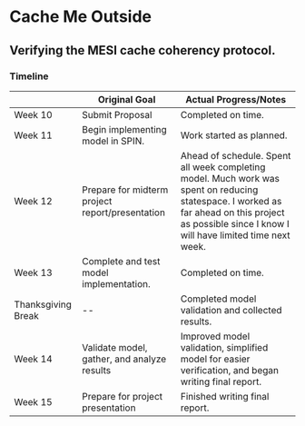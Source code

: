 # Cache Me Outside
## Verifying the MESI cache coherency protocol.

### Timeline
|                    | Original Goal                                   | Actual Progress/Notes                                                                                                                                                                               |
|--------------------|-------------------------------------------------|-----------------------------------------------------------------------------------------------------------------------------------------------------------------------------------------------------|
| Week 10            | Submit Proposal                                 | Completed on time.                                                                                                                                                                                  |
| Week 11            | Begin implementing model in SPIN.               | Work started as planned.                                                                                                                                                                            |
| Week 12            | Prepare for midterm project report/presentation | Ahead of schedule. Spent all week completing model. Much work was spent on reducing statespace.  I worked as far ahead on this project as possible since I know I will have limited time next week. |
| Week 13            | Complete and test model implementation.         | Completed on time.                                                                                                                                                                                  |
| Thanksgiving Break | --                                              | Completed model validation and collected results.                                                                                                                                                   |
| Week 14            | Validate model, gather, and analyze results     | Improved model validation, simplified model for easier verification, and began writing final report.                                                                                                |
| Week 15            | Prepare for project presentation                | Finished writing final report.                                                                                                                                                                      |




